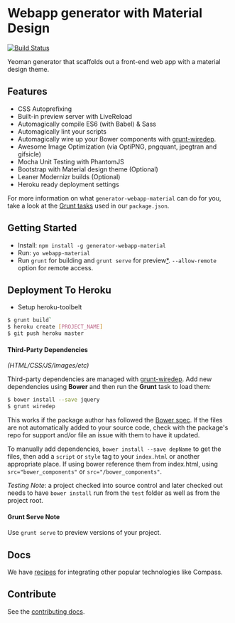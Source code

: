 # Webapp generator with Material Design 
[![Build Status](https://travis-ci.org/snatera15/generator-webapp-material.svg?branch=master)](https://travis-ci.org/snatera15/generator-webapp-material)

Yeoman generator that scaffolds out a front-end web app with a material design theme.


## Features

* CSS Autoprefixing
* Built-in preview server with LiveReload
* Automagically compile ES6 (with Babel) & Sass
* Automagically lint your scripts
* Automagically wire up your Bower components with [grunt-wiredep](#third-party-dependencies).
* Awesome Image Optimization (via OptiPNG, pngquant, jpegtran and gifsicle)
* Mocha Unit Testing with PhantomJS
* Bootstrap with Material design theme (Optional)
* Leaner Modernizr builds (Optional)
* Heroku ready deployment settings

For more information on what `generator-webapp-material` can do for you, take a look at the [Grunt tasks](https://github.com/yeoman/generator-webapp/blob/master/app/templates/_package.json) used in our `package.json`.


## Getting Started

- Install: `npm install -g generator-webapp-material`
- Run: `yo webapp-material`
- Run `grunt` for building and `grunt serve` for preview[\*](#grunt-serve-note). `--allow-remote` option for remote access.


## Deployment To Heroku

- Setup heroku-toolbelt
```sh
$ grunt build`
$ heroku create [PROJECT_NAME]
$ git push heroku master
```

#### Third-Party Dependencies

*(HTML/CSS/JS/Images/etc)*

Third-party dependencies are managed with [grunt-wiredep](https://github.com/stephenplusplus/grunt-wiredep). Add new dependencies using **Bower** and then run the **Grunt** task to load them:

```sh
$ bower install --save jquery
$ grunt wiredep
```

This works if the package author has followed the [Bower spec](https://github.com/bower/bower.json-spec). If the files are not automatically added to your source code, check with the package's repo for support and/or file an issue with them to have it updated.

To manually add dependencies, `bower install --save depName` to get the files, then add a `script` or `style` tag to your `index.html` or another appropriate place. If using bower reference them from index.html, using `src="bower_components"` or `src="/bower_components"`.

*Testing Note*: a project checked into source control and later checked out needs to have `bower install` run from the `test` folder as well as from the project root.


#### Grunt Serve Note

Use `grunt serve` to preview versions of your project.


## Docs

We have [recipes](docs/recipes) for integrating other popular technologies like Compass.



## Contribute

See the [contributing docs](https://github.com/yeoman/yeoman/blob/master/contributing.md).
